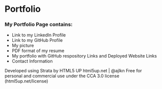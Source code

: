 # Portfolio
### My Portfolio Page contains:

* Link to my LinkedIn Profile
* Link to my GitHub Profile
* My picture
* PDF format of my resume
* My portfolio with GitHub respository Links and Deployed Website Links
* Contact Information

Developed using Strata by HTML5 UP
html5up.net | @ajlkn
Free for personal and commercial use under the CCA 3.0 license (html5up.net/license)


